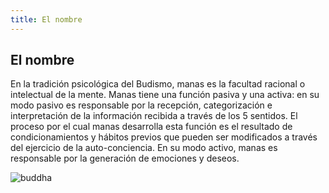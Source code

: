 ```yaml
---
title: El nombre
---
```

## El nombre
En la tradición psicológica del Budismo, manas es la facultad racional o intelectual de la mente. Manas tiene una función pasiva y una activa: en su modo pasivo es responsable por la recepción, categorización e interpretación de la información recibida a través de los 5 sentidos. El proceso por el cual manas desarrolla esta función es el resultado de condicionamientos y hábitos previos que pueden ser modificados a través del ejercicio de la auto-conciencia. En su modo activo, manas es responsable por la generación de emociones y deseos.

![buddha](/images/buddha.svg)